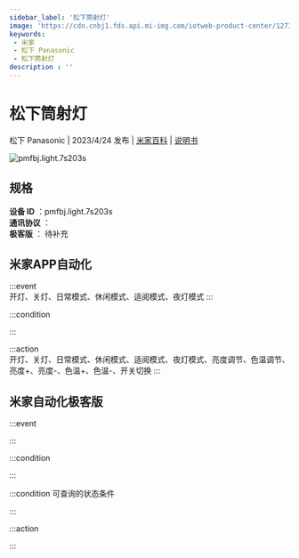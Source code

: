 ```yaml
---
sidebar_label: '松下筒射灯'
image: 'https://cdn.cnbj1.fds.api.mi-img.com/iotweb-product-center/1273389643c9e4f74daacfa75c6de7e5_1680141709664.png?GalaxyAccessKeyId=AKVGLQWBOVIRQ3XLEW&Expires=9223372036854775807&Signature=AdDuSWod2ftUnN+LSI4pvAx2t4c='
keywords: 
 - 米家
 - 松下 Panasonic
 - 松下筒射灯
description : ''
---
```

# 松下筒射灯

松下 Panasonic | 2023/4/24 发布 | [米家百科](https://home.mi.com/webapp/content/baike/product/index.html?model=pmfbj.light.7s203s) | [说明书](https://home.mi.com/views/introduction.html?model=pmfbj.light.7s203s&region=cn)

![pmfbj.light.7s203s](https://cdn.cnbj1.fds.api.mi-img.com/iotweb-product-center/1273389643c9e4f74daacfa75c6de7e5_1680141709664.png?GalaxyAccessKeyId=AKVGLQWBOVIRQ3XLEW&Expires=9223372036854775807&Signature=AdDuSWod2ftUnN+LSI4pvAx2t4c=)

## 规格  
> 
**设备 ID** ：pmfbj.light.7s203s  
**通讯协议** ：  
**极客版**  ： 待补充 


## 米家APP自动化  

:::event  
开灯、关灯、日常模式、休闲模式、适阅模式、夜灯模式
:::

:::condition  

:::

:::action   
开灯、关灯、日常模式、休闲模式、适阅模式、夜灯模式、亮度调节、色温调节、亮度+、亮度-、色温+、色温-、开关切换
:::

## 米家自动化极客版  

:::event  

:::

:::condition  

:::

:::condition 可查询的状态条件  

:::

:::action  

:::

        

